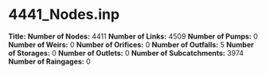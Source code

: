 # 4441_Nodes.inp
**Title:** 
**Number of Nodes:** 4411
**Number of Links:** 4509
**Number of Pumps:** 0
**Number of Weirs:** 0
**Number of Orifices:** 0
**Number of Outfalls:** 5
**Number of Storages:** 0
**Number of Outlets:** 0
**Number of Subcatchments:** 3974
**Number of Raingages:** 0
